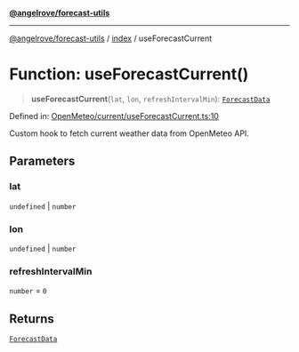 [**@angelrove/forecast-utils**](../../README.md)

***

[@angelrove/forecast-utils](../../README.md) / [index](../README.md) / useForecastCurrent

# Function: useForecastCurrent()

> **useForecastCurrent**(`lat`, `lon`, `refreshIntervalMin`): [`ForecastData`](../../OpenMeteo/type-aliases/ForecastData.md)

Defined in: [OpenMeteo/current/useForecastCurrent.ts:10](https://github.com/angelrove/forecast-utils/blob/83a8f801e2d1ac86a424edae3898b39209a4d5b5/src/OpenMeteo/current/useForecastCurrent.ts#L10)

Custom hook to fetch current weather data from OpenMeteo API.

## Parameters

### lat

`undefined` | `number`

### lon

`undefined` | `number`

### refreshIntervalMin

`number` = `0`

## Returns

[`ForecastData`](../../OpenMeteo/type-aliases/ForecastData.md)
